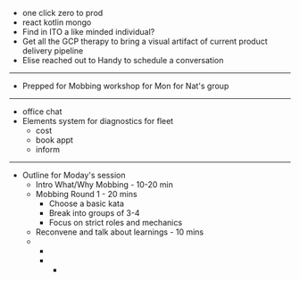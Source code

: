 - one click zero to prod
- react kotlin mongo
- Find in ITO a like minded individual?
- Get all the GCP therapy to bring a visual artifact of current product delivery pipeline
- Elise reached out to Handy to schedule a conversation
- ---
- Prepped for Mobbing workshop for Mon for Nat's group
- ---
- office chat
- Elements system for diagnostics for fleet
	- cost
	- book appt
	- inform
- ---
- Outline for Moday's session
	- Intro What/Why Mobbing - 10-20 min
	- Mobbing Round 1 - 20 mins
		- Choose a basic kata
		- Break into groups of 3-4
		- Focus on strict roles and mechanics
	- Reconvene and talk about learnings - 10 mins
	-
		-
		-
			-